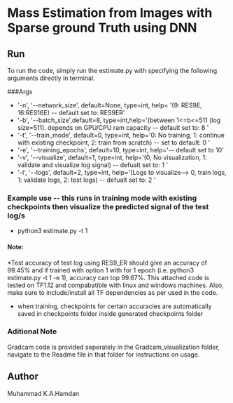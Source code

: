 
# Mass Estimation from Images with Sparse ground Truth using DNN


## Run
To run the code, simply run the estimate.py with specifying the following arguments directly in terminal.

###Args
* '-n', '--network_size', default=None, type=int, help= '(9: RES9E, 16:RES16E) -- default set to: RES9ER'
* '-b', '--batch_size',default=8, type=int,help='(between 1<=b<=511 (log size=511). depends on GPU/CPU ram capacity -- default set to: 8 '
* '-t', '--train_mode', default=0, type=int, help='0: No training, 1: continue with existing checkpoint, 2: train from scratch) -- set to default: 0 '
* '-e', '--training_epochs', default=10, type=int, help='-- default set to 10'
* '-v', '--visualize', default=1, type=int, help='(0, No visualization, 1: validate and visualize log signal) -- defualt set to: 1 '
* '-l', '--logs', default=2, type=int, help='(Logs to visualize--> 0, train logs, 1: validate logs, 2: test logs) -- defualt set to: 2 '
### Example use  -- this runs in training mode with existing checkpoints then visualize the predicted signal of the test log/s
 - python3 estimate.py -t 1 


#### Note:
*Test accuracy of test log using RES9_ER should give an accuracy of 99.45% and if trained with option 1 with for 1 epoch (i.e. python3 estimate.py -t 1 -e 1), accuracy can top 99.67%. This attached code is tested on TF1.12 and compabatible with linux and windows machines. Also, make sure to include/install all TF dependencies as per used in the code.
* when training, checkpoints for certain accuracies are automatically saved in checkpoints folder inside generated checkpoints folder

### Aditional Note
Gradcam code is provided seperately in the Gradcam_visualization folder, navigate to the Readme file in that folder for instructions on usage.

## Author
Muhammad K.A.Hamdan
